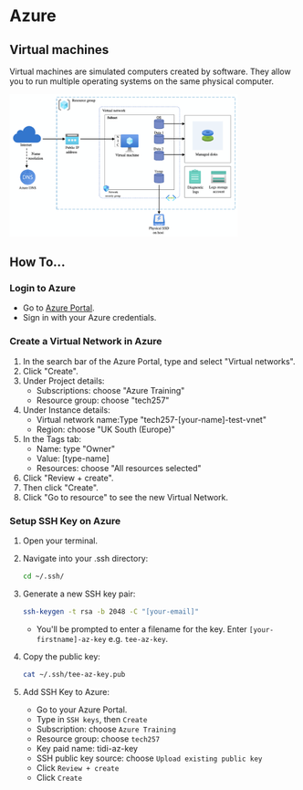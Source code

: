 # Azure

## Virtual machines
Virtual machines are simulated computers created by software. They allow you to run multiple operating systems on the same physical computer.

   <img src="../assets/single-vm-diagram.png" alt="SSH" width="400px">

## How To...

### Login to Azure

- Go to [Azure Portal](https://portal.azure.com/).
- Sign in with your Azure credentials. <!--Log in with the permissions you need, not more than that.-->

### Create a Virtual Network in Azure

1. In the search bar of the Azure Portal, type and select "Virtual networks".
2. Click "Create".
3. Under Project details:
   - Subscriptions: choose "Azure Training"
   - Resource group: choose "tech257"
5. Under Instance details:
   - Virtual network name:Type "tech257-[your-name]-test-vnet"
   - Region: choose "UK South (Europe)"
6. In the Tags tab:
   - Name: type "Owner"
   - Value: [type-name]
   - Resources: choose "All resources selected"
7. Click "Review + create".
8. Then click "Create".
9. Click "Go to resource" to see the new Virtual Network.

### Setup SSH Key on Azure

1. Open your terminal.

2. Navigate into your .ssh directory:
    ```bash
    cd ~/.ssh/
    ```
3. Generate a new SSH key pair:
    ```bash
    ssh-keygen -t rsa -b 2048 -C "[your-email]"
    ```

   - You'll be prompted to enter a filename for the key. Enter `[your-firstname]-az-key` e.g. `tee-az-key`.


4. Copy the public key:

    ```bash
    cat ~/.ssh/tee-az-key.pub
    ```

5. Add SSH Key to Azure:
   - Go to your Azure Portal. 
   - Type in `SSH keys`, then `Create`
   - Subscription: choose `Azure Training`
   - Resource group: choose `tech257`
   - Key paid name: tidi-az-key 
   - SSH public key source: choose `Upload existing public key`
   - Click `Review + create`
   - Click `Create`